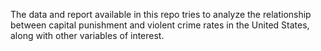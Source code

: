 The data and report available in this repo tries to analyze the relationship between capital punishment and violent crime rates in the United States,
along with other variables of interest.

